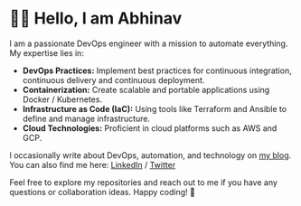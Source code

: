 # 👋🏻 Hello, I am Abhinav

I am a passionate DevOps engineer with a mission to automate everything. My expertise lies in:
- **DevOps Practices:** Implement best practices for continuous integration, continuous delivery and continuous deployment.
- **Containerization:** Create scalable and portable applications using Docker / Kubernetes.
- **Infrastructure as Code (IaC):** Using tools like Terraform and Ansible to define and manage infrastructure.
- **Cloud Technologies:** Proficient in cloud platforms such as AWS and GCP.

I occasionally write about DevOps, automation, and technology on [my blog](https://abhinav.ltd). You can also find me here: [LinkedIn](https://www.linkedin.com/in/abhinav1107/) / [Twitter](https://twitter.com/abhinav1107)

Feel free to explore my repositories and reach out to me if you have any questions or collaboration ideas. Happy coding! 🚀
